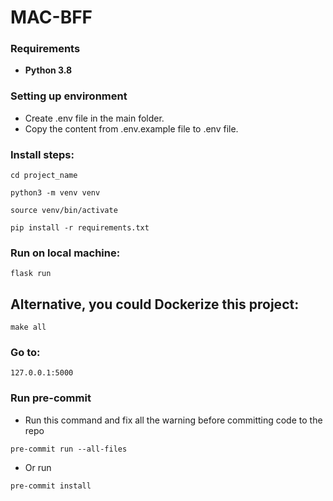 # MAC-BFF

### Requirements
- **Python 3.8**

### Setting up environment
- Create .env file in the main folder.
- Copy the content from .env.example file to .env file.

### Install steps:
```
cd project_name

python3 -m venv venv

source venv/bin/activate

pip install -r requirements.txt
```

### Run on  local machine:
```
flask run
```
## Alternative, you could Dockerize this project:
```
make all
```
### Go to:
```
127.0.0.1:5000
```
### Run pre-commit
- Run this command and fix all the warning before committing code to the repo
```
pre-commit run --all-files
```
- Or run
```
pre-commit install
```